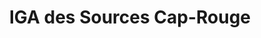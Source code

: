 ---
title: "IGA des Sources Cap-Rouge"
url: /saint-augustin-de-desmaures/iga-des-sources-cap-rouge/
shop: supermarket
---